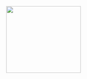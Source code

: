 <img src="https://drive.google.com/uc?export=view&id=11xXk5fVuL5aLEnecYSsUqLiAwwh_G0JR" width=200 height=180>
